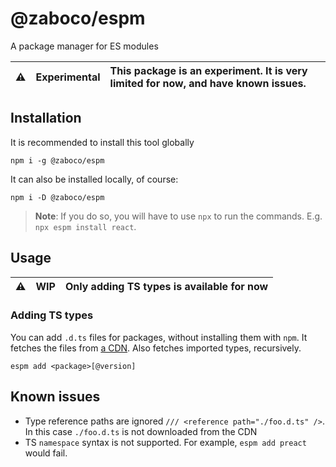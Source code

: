 # @zaboco/espm

A package manager for ES modules

| ⚠️  | **Experimental** | This package is an experiment. It is very limited for now, and have known issues. |
|:---:|:----------------:| :--- |

## Installation

It is recommended to install this tool globally 
```shell
npm i -g @zaboco/espm
```

It can also be installed locally, of course:
```shell
npm i -D @zaboco/espm
```

> **Note**: If you do so, you will have to use `npx` to run the commands. E.g. `npx espm install react`.

## Usage

| ⚠️  | **WIP** | Only adding TS types is available for now |
|:---:| :---:|:--- |

### Adding TS types

You can add `.d.ts` files for packages, without installing them with `npm`. It fetches the files from [a CDN](https://esm.sh/). Also fetches imported types, recursively. 

```shell
espm add <package>[@version]
```

## Known issues
- Type reference paths are ignored `/// <reference path="./foo.d.ts" />`. In this case `./foo.d.ts` is not downloaded from the CDN
- TS `namespace` syntax is not supported. For example, `espm add preact` would fail. 
